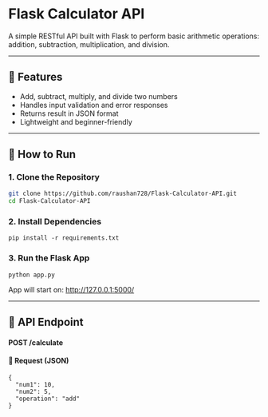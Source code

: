 # Flask Calculator API

A simple RESTful API built with Flask to perform basic arithmetic operations: addition, subtraction, multiplication, and division.

---

## 📌 Features

- Add, subtract, multiply, and divide two numbers
- Handles input validation and error responses
- Returns result in JSON format
- Lightweight and beginner-friendly

---

## 🚀 How to Run

### 1. Clone the Repository

```bash
git clone https://github.com/raushan728/Flask-Calculator-API.git
cd Flask-Calculator-API
```

### 2. Install Dependencies
```
pip install -r requirements.txt
```

### 3. Run the Flask App
```
python app.py
```
App will start on: http://127.0.0.1:5000/

---

## 📮 API Endpoint
#### POST /calculate
#### 🔸 Request (JSON)
```
{
  "num1": 10,
  "num2": 5,
  "operation": "add"
}
```



